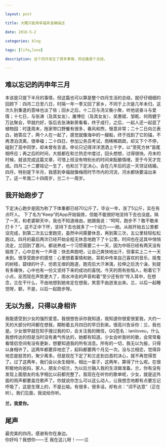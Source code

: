 ```yaml
---

layout: post 

title: 大概只能用幸福来准确描述

date: 2016-5-2

categories: blog
 
tags: [life,love]

description: 这个四月发生了很多事情，而这篇是个总结。

---
```


## 难以忘记的丙申年三月

本该是只提下半月的事情，但这篇也可以算是整个四月生活的总结，就仔仔细细的回顾下：四月二日至八日，时隔一年一季又回了家乡，不同于上次是几年未归，这次久别重逢的意味也淡了些；回乡之后，十二日与汤又衡小聚，听他说奋斗与爱情；十七日，与张涛（及其女友），屠博伦（及其女友）、吴惠斌、邹乾、何雨健于万达聚会，早就约好，饭后去张涛新房看看，终于成行，之后，一起人还一起逛了植物园：时逢周末，拖家带口野餐有很多，春风和煦，惬意非常；二十二日向兰表白，她答应了，两个人在一起了，感觉就像海中的一艘船，终于找到了它的锚，不再漂泊流离，很幸福；二十四日，参加公务员考试，雨稀稀疏疏，却又下个不停，碰到了高中同学，却未曾有言语，申论只记得洋洋洒洒上千字，以“至死方休”首尾相呼应；再之后的时间，大抵都在和兰热恋中度过，回头想想，过得很快。月末的时候，就该完成这篇文章，可惜上班没有特别长的时间来酝酿情绪，至于今天才完成。四月二十二要铭记一生了，也和兰下定决心，会在几年后的这一天领证结婚。四月，特别是下半月，我感到幸福就像梅雨时节市内的河流，河水都快要溢出来了。这一年我二十四周岁，兰二十一周岁。

## 我开始跑步了

下定决心跑步是因为称了下体重都已经70公斤了。毕业一年，涨了5公斤，实在有点吓人。 下了名为“Keep”的App开始锻炼，但能不能很好地坚持下去也没底。隔了一天，和老婆聊天中，我也不知道缘由，她跟我说：“呵呵，跑步不？敢不敢来打卡？”。这不正中下怀，坚持下去也就多了一个动力——她。从刚开始五公里都没完成，到第二次五公里跑完，虽然中间需要休息，再到第三次，五公里轻轻松松跑过。四月的最后两次已经开始全程无休息地跑下了十公里。时间也在这其中悄悄流走，兰回到了嘉兴。都说养成一个习惯需要二十一天，因为中班已经有两天没有锻炼了，心中总有一个声音：快去奔跑吧，让自己爽快地出汗，但事实上二十一天未到。很享受跑步的感觉：心里想着事情和她，耳机中传来自己喜欢的音乐，摇曳的树枝，碧绿的叶子，仿若无垠的跑道，跑完后大汗淋漓，拉伸之后洗个澡，别提有多痛快，心中也有一份又坚持下来的成功的喜悦。今天的雨有些恼人，盼着它下小点，反而现在声势更大了，雨水冲击的声音和着“至少还有你”传入耳中，在想念，兰在干什么，不由地想到她肯定在想我，笑意不由迸发出来。兰，以后一起睡觉呀，额，不是，以后一起跑步呀。

## 无以为报，只得以身相许

我能感受到少女的强烈爱意。我很想告诉你我知道，我知道你很爱很爱我，大约一天的大部分时间都在想我，期盼着五月四日的早日到来。很高兴告诉你：兰，我也是。少女很早就在知乎搜过我的ID，会关注我的微信，QQ签名：laniloveu，什么我想传达的但是当时没有勇气传达的，她都有知道。少女会听我听的歌，会常常看看情侣空间有没有更新，想要知道我的所有消息。所有的一切，我无以为报，只得以身相许了。这两年都要异地恋了，起码都要两个月见一次。没与兰相恋，觉得异地恋是挺苦的，聚少离多。但是现在下定了和兰走到白首的决心，就不再觉得苦了。过了这两年，我们会以余生相伴。相比一辈子，这两年，算得了什么呢。在很积极地向爸妈，家人，朋友介绍兰，为以后兰融入我的生活做准备。兰，你有没有发现上面朋友的名字相比以前都完整了。我现在在听你的歌单呢，少女，就是这外面的雨声都要盖住歌声了。你就说你怎么可以这么动人，让我想念地都有点要忘记呼吸了，这是生理上的，不是比喻。有很多，很多话，却有点：“词不达意”（正在听）。我们见面，我说给你听。

**兰，我爱你。**

## 尾声

最完美的四月。感谢有你在身边。  
你好吗？我想你——王
我在这儿呀！——兰
